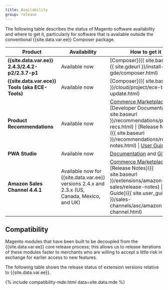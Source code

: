 ```yaml
---
title: Availability
group: release
---
```


The following table describes the status of Magento software availability and where to get it, particularly for software that is available outside the conventional {{site.data.var.ee}} Composer package.

| Product                                          | Availability                                                                    | How to get it                                                                                                                                                                                                                                                                             |
| ------------------------------------------------ | ------------------------------------------------------------------------------- | ----------------------------------------------------------------------------------------------------------------------------------------------------------------------------------------------------------------------------------------------------------------------------------------- |
| **{{site.data.var.ee}} 2.4.3/2.4.2-p2/2.3.7-p1** | Available now                                                                   | [Composer]({{ site.baseurl }}{{ site.gdeurl }}/install-gde/composer.html)                                                                                                                                                                                                                |
| **{{site.data.var.ece}} Tools (aka ECE-Tools)**  | Available now                                                                   | [Composer]({{ site.baseurl }}/cloud/project/ece-tools-update.html)                                                                                                                                                                                                                        |
| **Product Recommendations**                      | Available now                                                                   | [Commerce Marketplace](https://marketplace.magento.com/magento-product-recommendations.html) \| [Developer Documentation]({{ site.baseurl }}/recommendations/product-recs.html) \| [Release Notes]({{ site.baseurl }}/recommendations/release-notes.html) \| [User Guide](https://docs.magento.com/m2/ee/user_guide/marketing/product-recommendations.html) |
| **PWA Studio**                                   | Available now                                                                   | [Documentation](http://pwastudio.io) and [GitHub](https://github.com/magento-research/pwa-studio)                                                                                                                                                                                         |
| **Amazon Sales Channel 4.4.1**                   | Available now for {{site.data.var.ee}} versions 2.4.x and 2.3.x (US, Canada, Mexico, and UK) | [Commerce Marketplace](https://marketplace.magento.com/magento-module-amazon.html) \| [Release Notes]({{ site.baseurl }}/extensions/amazon-sales/release-notes) \| [User Guide]({{ site.user_guide_url }}/sales-channels/asc/amazon-sales-channel.html)                 |

## Compatibility

Magento modules that have been built to be decoupled from the {{site.data.var.ee}} core release process; this allows us to release iterations of these modules faster to merchants who are willing to accept a little risk in exchange for earlier access to new features.

The following table shows the release status of extension versions relative to {{site.data.var.ee}}.

{% include compatibility-mde.html data=site.data.mde %}

